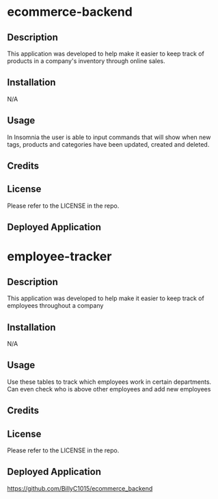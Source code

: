 # ecommerce-backend
## Description

This application was developed to help make it easier to keep track of products in a company's inventory through online sales.
## Installation

N/A

## Usage
In Insomnia the user is able to input commands that will show when new tags, products and categories have been updated, created and deleted.

## Credits


## License

Please refer to the LICENSE in the repo.

## Deployed Application
# employee-tracker
## Description

This application was developed to help make it easier to keep track of employees throughout a company

## Installation

N/A

## Usage
Use these tables to track which employees work in certain departments. Can even check who is above other employees and add new employees

## Credits


## License

Please refer to the LICENSE in the repo.

## Deployed Application
https://github.com/BillyC1015/ecommerce_backend
